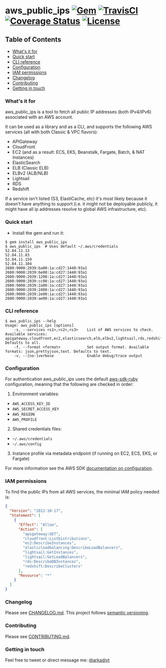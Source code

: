 # aws_public_ips  [![Gem](https://img.shields.io/gem/v/aws_public_ips.svg)](https://rubygems.org/gems/aws_public_ips) [![TravisCI](https://travis-ci.org/arkadiyt/aws_public_ips.svg?branch=master)](https://travis-ci.org/arkadiyt/aws_public_ips/) [![Coverage Status](https://coveralls.io/repos/github/arkadiyt/aws_public_ips/badge.svg?branch=master)](https://coveralls.io/github/arkadiyt/aws_public_ips?branch=master) [![License](https://img.shields.io/github/license/arkadiyt/aws_public_ips.svg)](https://github.com/arkadiyt/aws_public_ips/blob/master/LICENSE.md)

## Table of Contents
- [What's it for](https://github.com/arkadiyt/aws_public_ips#whats-it-for)
- [Quick start](https://github.com/arkadiyt/aws_public_ips#quick-start)
- [CLI reference](https://github.com/arkadiyt/aws_public_ips#cli-reference)
- [Configuration](https://github.com/arkadiyt/aws_public_ips#configuration)
- [IAM permissions](https://github.com/arkadiyt/aws_public_ips#iam-permissions)
- [Changelog](https://github.com/arkadiyt/aws_public_ips#changelog)
- [Contributing](https://github.com/arkadiyt/aws_public_ips#contributing)
- [Getting in touch](https://github.com/arkadiyt/aws_public_ips#getting-in-touch)

### What's it for

aws_public_ips is a tool to fetch all public IP addresses (both IPv4/IPv6) associated with an AWS account.

It can be used as a library and as a CLI, and supports the following AWS services (all with both Classic & VPC flavors):

- APIGateway
- CloudFront
- EC2 (and as a result: ECS, EKS, Beanstalk, Fargate, Batch, & NAT Instances)
- ElasticSearch
- ELB (Classic ELB)
- ELBv2 (ALB/NLB)
- Lightsail
- RDS
- Redshift

If a service isn't listed (S3, ElastiCache, etc) it's most likely because it doesn't have anything to support (i.e. it might not be deployable publicly, it might have all ip addresses resolve to global AWS infrastructure, etc).

### Quick start

- Install the gem and run it:
```
$ gem install aws_public_ips
$ aws_public_ips  # Uses default ~/.aws/credentials
52.84.11.13
52.84.11.83
52.84.11.159
52.84.11.104
2600:9000:2039:ba00:1a:cd27:1440:93a1
2600:9000:2039:6e00:1a:cd27:1440:93a1
2600:9000:2039:1200:1a:cd27:1440:93a1
2600:9000:2039:cc00:1a:cd27:1440:93a1
2600:9000:2039:2a00:1a:cd27:1440:93a1
2600:9000:2039:2400:1a:cd27:1440:93a1
2600:9000:2039:2e00:1a:cd27:1440:93a1
2600:9000:2039:ae00:1a:cd27:1440:93a1
```

### CLI reference

```
$ aws_public_ips --help
Usage: aws_public_ips [options]
    -s, --services <s1>,<s2>,<s3>    List of AWS services to check. Available services: apigateway,cloudfront,ec2,elasticsearch,elb,elbv2,lightsail,rds,redshift. Defaults to all.
    -f, --format <format>            Set output format. Available formats: json,prettyjson,text. Defaults to text.
    -v, --[no-]verbose               Enable debug/trace output
```

### Configuration

For authentication aws_public_ips uses the default [aws-sdk-ruby](https://github.com/aws/aws-sdk-ruby) configuration, meaning that the following are checked in order:
1. Environment variables:
  - `AWS_ACCESS_KEY_ID`
  - `AWS_SECRET_ACCESS_KEY`
  - `AWS_REGION`
  - `AWS_PROFILE`
2. Shared credentials files:
  - `~/.aws/credentials`
  - `~/.aws/config`
3. Instance profile via metadata endpoint (if running on EC2, ECS, EKS, or Fargate)

For more information see the AWS SDK [documentation on configuration](https://github.com/aws/aws-sdk-ruby#configuration).

### IAM permissions

To find the public IPs from all AWS services, the minimal IAM policy needed is:
```json
{
  "Version": "2012-10-17",
  "Statement": [
    {
      "Effect": "Allow",
      "Action": [
        "apigateway:GET",
        "cloudfront:ListDistributions",
        "ec2:DescribeInstances",
        "elasticloadbalancing:DescribeLoadBalancers",
        "lightsail:GetInstances",
        "lightsail:GetLoadBalancers",
        "rds:DescribeDBInstances",
        "redshift:DescribeClusters"
      ],
      "Resource": "*"
    }
  ]
}
```

### Changelog

Please see [CHANGELOG.md](https://github.com/arkadiyt/aws_public_ips/blob/master/CHANGELOG.md). This project follows [semantic versioning](https://semver.org/).

### Contributing

Please see [CONTRIBUTING.md](https://github.com/arkadiyt/aws_public_ips/blob/master/CONTRIBUTING.md).

### Getting in touch

Feel free to tweet or direct message me: [@arkadiyt](https://twitter.com/arkadiyt)
